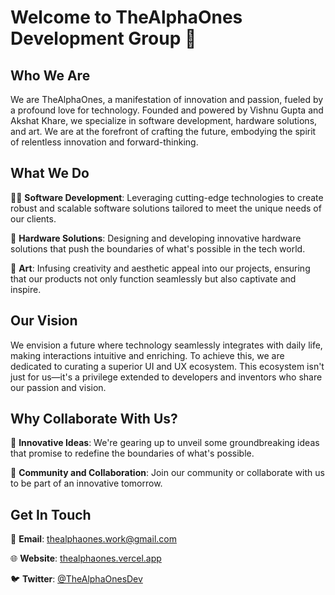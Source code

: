 
# Welcome to TheAlphaOnes Development Group 👋

## Who We Are

We are TheAlphaOnes, a manifestation of innovation and passion, fueled by a profound love for technology. Founded and powered by Vishnu Gupta and Akshat Khare, we specialize in software development, hardware solutions, and art. We are at the forefront of crafting the future, embodying the spirit of relentless innovation and forward-thinking.

## What We Do

👨‍💻 **Software Development**: Leveraging cutting-edge technologies to create robust and scalable software solutions tailored to meet the unique needs of our clients.

🔧 **Hardware Solutions**: Designing and developing innovative hardware solutions that push the boundaries of what's possible in the tech world.

🎨 **Art**: Infusing creativity and aesthetic appeal into our projects, ensuring that our products not only function seamlessly but also captivate and inspire.

## Our Vision

We envision a future where technology seamlessly integrates with daily life, making interactions intuitive and enriching. To achieve this, we are dedicated to curating a superior UI and UX ecosystem. This ecosystem isn't just for us—it's a privilege extended to developers and inventors who share our passion and vision.

## Why Collaborate With Us?

🚀 **Innovative Ideas**: We're gearing up to unveil some groundbreaking ideas that promise to redefine the boundaries of what's possible.

🤝 **Community and Collaboration**: Join our community or collaborate with us to be part of an innovative tomorrow.

## Get In Touch

📧 **Email**: [thealphaones.work@gmail.com](mailto:thealphaones.work@gmail.com)

🌐 **Website**: [thealphaones.vercel.app](http://thealphaones.com)

🐦 **Twitter**: [@TheAlphaOnesDev](https://twitter.com/TheAlphaOnesDev)


